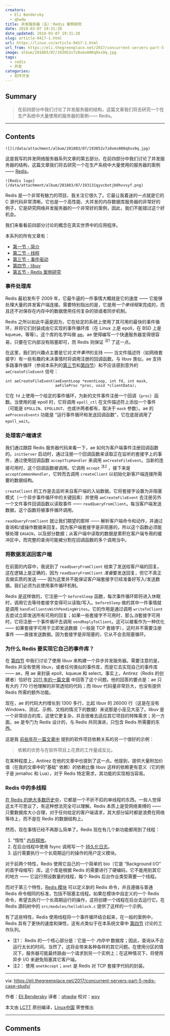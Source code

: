 ```yaml
---
creators:
  - Eli Bendersky
  - qhwdw
title: 并发服务器（五）：Redis 案例研究
date: 2018-03-07 19:31:28
date_updated: 2018-03-07 19:31:28
slug: article-9417-1.html
url: https://linux.cn/article-9417-1.html
url_from: https://eli.thegreenplace.net/2017/concurrent-servers-part-5-redis-case-study/
image: album/201803/07/193052v7z0xms080q9xx9q.jpg
tags:
  - redis
  - 并发
categories:
  - 软件开发
---
```


## Summary

> 在前四部分中我们讨论了并发服务器的结构，这篇文章我们将去研究一个在生产系统中大量使用的服务器的案例—— Redis。

***

<!-- more -->

## Contents

`![](/data/attachment/album/201803/07/193052v7z0xms080q9xx9q.jpg)`

这是我写的并发网络服务器系列文章的第五部分。在前四部分中我们讨论了并发服务器的结构，这篇文章我们将去研究一个在生产系统中大量使用的服务器的案例—— [Redis](https://redis.io/)。

`![Redis logo](/data/attachment/album/201803/07/193131qyvcbotjb0hvvsyf.png)`

Redis 是一个非常有魅力的项目，我关注它很久了。它最让我着迷的一点就是它的 C 源代码非常清晰。它也是一个高性能、大并发的内存数据库服务器的非常好的例子，它是研究网络并发服务器的一个非常好的案例，因此，我们不能错过这个好机会。

我们来看看前四部分讨论的概念在真实世界中的应用程序。

本系列的所有文章有：

* [第一节 - 简介](https://linux.cn/article-8993-1.html)
* [第二节 - 线程](https://linux.cn/article-9002-1.html)
* [第三节 - 事件驱动](https://linux.cn/article-9117-1.html)
* [第四节 - libuv](https://linux.cn/article-9397-1.html)
* [第五节 - Redis 案例研究](http://eli.thegreenplace.net/2017/concurrent-servers-part-5-redis-case-study/)

### 事件处理库

Redis 最初发布于 2009 年，它最牛逼的一件事情大概就是它的速度 —— 它能够处理大量的并发客户端连接。需要特别指出的是，它是用*一个单线程*来完成的，而且还不对保存在内存中的数据使用任何复杂的锁或者同步机制。

Redis 之所以如此牛逼是因为，它在给定的系统上使用了其可用的最快的事件循环，并将它们封装成由它实现的事件循环库（在 Linux 上是 epoll，在 BSD 上是 kqueue，等等）。这个库的名字叫做 [ae](https://redis.io/topics/internals-rediseventlib)。ae 使得编写一个快速服务器变得很容易，只要在它内部没有阻塞即可，而 Redis 则保证 <sup> 注1</sup> 了这一点。

在这里，我们的兴趣点主要是它对*文件事件*的支持 —— 当文件描述符（如网络套接字）有一些有趣的未决事情时将调用注册的回调函数。与 libuv 类似，ae 支持多路事件循环（参阅本系列的[第三节](https://linux.cn/article-9117-1.html)和[第四节](https://linux.cn/article-9397-1.html)）和不应该感到意外的 `aeCreateFileEvent` 信号：

```shell
int aeCreateFileEvent(aeEventLoop *eventLoop, int fd, int mask,
                      aeFileProc *proc, void *clientData);
```

它在 `fd` 上使用一个给定的事件循环，为新的文件事件注册一个回调（`proc`）函数。当使用的是 epoll 时，它将调用 `epoll_ctl` 在文件描述符上添加一个事件（可能是 `EPOLLIN`、`EPOLLOUT`、也或许两者都有，取决于 `mask` 参数）。ae 的 `aeProcessEvents` 功能是 “运行事件循环和发送回调函数”，它在底层调用了 `epoll_wait`。

### 处理客户端请求

我们通过跟踪 Redis 服务器代码来看一下，ae 如何为客户端事件注册回调函数的。`initServer` 启动时，通过注册一个回调函数来读取正在监听的套接字上的事件，通过使用回调函数 `acceptTcpHandler` 来调用 `aeCreateFileEvent`。当新的连接可用时，这个回调函数被调用。它调用 `accept` <sup> 注2</sup> ，接下来是 `acceptCommonHandler`，它转而去调用 `createClient` 以初始化新客户端连接所需要的数据结构。

`createClient` 的工作是去监听来自客户端的入站数据。它将套接字设置为非阻塞模式（一个异步事件循环中的关键因素）并使用 `aeCreateFileEvent` 去注册另外一个文件事件回调函数以读取事件 —— `readQueryFromClient`。每当客户端发送数据，这个函数将被事件循环调用。

`readQueryFromClient` 就让我们期望的那样 —— 解析客户端命令和动作，并通过查询和/或操作数据来回复。因为客户端套接字是非阻塞的，所以这个函数必须能够处理 `EAGAIN`，以及部分数据；从客户端中读取的数据是累积在客户端专用的缓冲区中，而完整的查询可能被分割在回调函数的多个调用当中。

### 将数据发送回客户端

在前面的内容中，我说到了 `readQueryFromClient` 结束了发送给客户端的回复。这在逻辑上是正确的，因为 `readQueryFromClient` *准备*要发送回复，但它不真正去做实质的发送 —— 因为这里并不能保证客户端套接字已经准备好写入/发送数据。我们必须为此使用事件循环机制。

Redis 是这样做的，它注册一个 `beforeSleep` 函数，每次事件循环即将进入休眠时，调用它去等待套接字变得可以读取/写入。`beforeSleep` 做的其中一件事情就是调用 `handleClientsWithPendingWrites`。它的作用是通过调用 `writeToClient` 去尝试立即发送所有可用的回复；如果一些套接字不可用时，那么*当*套接字可用时，它将注册一个事件循环去调用 `sendReplyToClient`。这可以被看作为一种优化 —— 如果套接字可用于立即发送数据（一般是 TCP 套接字），这时并不需要注册事件 ——直接发送数据。因为套接字是非阻塞的，它从不会去阻塞循环。

### 为什么 Redis 要实现它自己的事件库？

在 [第四节](https://linux.cn/article-9397-1.html) 中我们讨论了使用 libuv 来构建一个异步并发服务器。需要注意的是，Redis 并没有使用 libuv，或者任何类似的事件库，而是它去实现自己的事件库 —— ae，用 ae 来封装 epoll、kqueue 和 select。事实上，Antirez（Redis 的创建者）恰好在 [2011 年的一篇文章](http://oldblog.antirez.com/post/redis-win32-msft-patch.html) 中回答了这个问题。他的回答的要点是：ae 只有大约 770 行他理解的非常透彻的代码；而 libuv 代码量非常巨大，也没有提供 Redis 所需的额外功能。

现在，ae 的代码大约增长到 1300 多行，比起 libuv 的 26000 行（这是在没有 Windows、测试、示例、文档的情况下的数据）来说那是小巫见大巫了。libuv 是一个非常综合的库，这使它更复杂，并且很难去适应其它项目的特殊需求；另一方面，ae 是专门为 Redis 设计的，与 Redis 共同演进，只包含 Redis 所需要的东西。

这是我 [前些年在一篇文章中](http://eli.thegreenplace.net/2017/benefits-of-dependencies-in-software-projects-as-a-function-of-effort/) 提到的软件项目依赖关系的另一个很好的示例：

> 
> 依赖的优势与在软件项目上花费的工作量成反比。
> 
> 
> 

在某种程度上，Antirez 在他的文章中也提到了这一点。他提到，提供大量附加价值（在我的文章中的“基础” 依赖）的依赖比像 libuv 这样的依赖更有意义（它的例子是 jemalloc 和 Lua），对于 Redis 特定需求，其功能的实现相当容易。

### Redis 中的多线程

[在 Redis 的绝大多数历史中](http://antirez.com/news/93)，它都是一个不折不扣的单线程的东西。一些人觉得这太不可思议了，有这种想法完全可以理解。Redis 本质上是受网络束缚的 —— 只要数据库大小合理，对于任何给定的客户端请求，其大部分延时都是浪费在网络等待上，而不是在 Redis 的数据结构上。

然而，现在事情已经不再那么简单了。Redis 现在有几个新功能都用到了线程：

1. “惰性” [内存释放](http://antirez.com/news/93)。
2. 在后台线程中使用 fsync 调用写一个 [持久化日志](https://redis.io/topics/persistence)。
3. 运行需要执行一个长周期运行的操作的用户定义模块。

对于前两个特性，Redis 使用它自己的一个简单的 bio（它是 “Background I/O" 的首字母缩写）库。这个库是根据 Redis 的需要进行了硬编码，它不能用到其它的地方 —— 它运行预设数量的线程，每个 Redis 后台作业类型需要一个线程。

而对于第三个特性，[Redis 模块](https://redis.io/topics/modules-intro) 可以定义新的 Redis 命令，并且遵循与普通 Redis 命令相同的标准，包括不阻塞主线程。如果在模块中自定义的一个 Redis 命令，希望去执行一个长周期运行的操作，这将创建一个线程在后台去运行它。在 Redis 源码树中的 `src/modules/helloblock.c` 提供了这样的一个示例。

有了这些特性，Redis 使用线程将一个事件循环结合起来，在一般的案例中，Redis 具有了更快的速度和弹性，这有点类似于在本系统文章中 [第四节](https://linux.cn/article-9397-1.html) 讨论的工作队列。

* 注1： Redis 的一个核心部分是：它是一个 *内存中* 数据库；因此，查询从不会运行太长的时间。当然了，这将会带来各种各样的其它问题。在使用分区的情况下，服务器可能最终路由一个请求到另一个实例上；在这种情况下，将使用异步 I/O 来避免阻塞其它客户端。
* 注2： 使用 `anetAccept`；`anet` 是 Redis 对 TCP 套接字代码的封装。

---

via: <https://eli.thegreenplace.net/2017/concurrent-servers-part-5-redis-case-study/>

作者：[Eli Bendersky](https://eli.thegreenplace.net/pages/about) 译者：[qhwdw](https://github.com/qhwdw) 校对：[wxy](https://github.com/wxy)

本文由 [LCTT](https://github.com/LCTT/TranslateProject) 原创编译，[Linux中国](https://linux.cn/) 荣誉推出

***

## Comments
